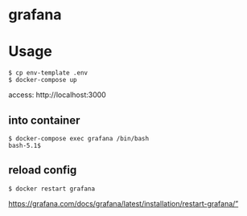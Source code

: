 # grafana

# Usage
```
$ cp env-template .env
$ docker-compose up
```

access: http://localhost:3000

## into container
```
$ docker-compose exec grafana /bin/bash
bash-5.1$ 
```

## reload config
```
$ docker restart grafana
```
https://grafana.com/docs/grafana/latest/installation/restart-grafana/”